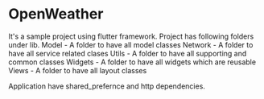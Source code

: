 # OpenWeather
It's a sample project using flutter framework. 
Project has following folders under lib.
Model - A folder to have all model classes
Network - A folder to have all service related clases
Utils - A folder to have all supporting and common classes
Widgets - A folder to have all widgets which are reusable
Views - A folder to have all layout classes

Application have shared_prefernce and http dependencies.
